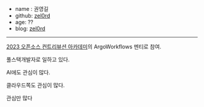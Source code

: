- name : 권영길
- github: [zel0rd](https://github.com/zel0rd)
- age: ??
- blog: [zel0rd](https://zel0rd.tistory.com/)

---
[2023 오픈소스 컨트리뷰션 아카데미](https://www.oss.kr/ossca_23_projects/show/f0db6627-fba2-40e3-ac42-9e9acd00340f)의 ArgoWorkflows 멘티로 참여.

풀스택개발자로 일하고 있다.

AI에도 관심이 많다.

클라우드쪽도 관심이 많다.

관심만 많다